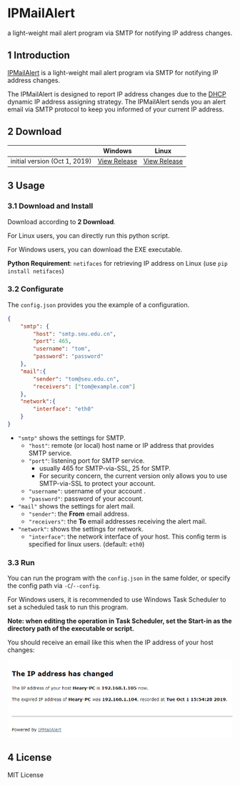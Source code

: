 # IPMailAlert
a light-weight mail alert program via SMTP for notifying IP address changes.

## 1  Introduction

[IPMailAlert](https://github.com/HearyShen/IPMailAlert) is a light-weight mail alert program via SMTP for notifying IP address changes.

The IPMailAlert is designed to report IP address changes due to the [DHCP](https://en.wikipedia.org/wiki/Dynamic_Host_Configuration_Protocol) dynamic IP address assigning strategy. The IPMailAlert sends you an alert email via SMTP protocol to keep you informed of your current IP address.

## 2  Download

|                               | Windows                                                      | Linux                                                        |
| ----------------------------- | ------------------------------------------------------------ | ------------------------------------------------------------ |
| initial version (Oct 1, 2019) | [View Release](https://github.com/HearyShen/IPMailAlert/releases) | [View Release](https://github.com/HearyShen/IPMailAlert/releases) |

## 3  Usage

### 3.1  Download and Install

Download according to **2 Download**.

For Linux users, you can directly run this python script.

For Windows users, you can download the EXE executable.

**Python Requirement**: `netifaces` for retrieving IP address on Linux (use `pip install netifaces`)

### 3.2  Configurate

The `config.json` provides you the example of a configuration.

```json
{
    "smtp": {
        "host": "smtp.seu.edu.cn",
        "port": 465,
        "username": "tom",
        "password": "password"
    },
    "mail":{
        "sender": "tom@seu.edu.cn",
        "receivers": ["tom@example.com"]
    },
    "network":{
        "interface": "eth0"
    }
}
```

- `"smtp"` shows the settings for SMTP.
  - `"host"`: remote (or local) host name or IP address that provides SMTP service.
  - `"port"`: listening port for SMTP service.
    - usually 465 for SMTP-via-SSL, 25 for SMTP.
    - For security concern, the current version only allows you to use SMTP-via-SSL to protect your account.
  - `"username"`: username of your account .
  - `"password"`: password of your account.
- `"mail"` shows the settings for alert mail.
  - `"sender"`: the **From** email address.
  - `"receivers"`: the **To** email addresses receiving the alert mail.
- `"network"`: shows the settings for network.
  - `"interface"`: the network interface of your host. This config term is specified for linux users. (default: `eth0`)

### 3.3  Run

You can run the program with the `config.json`  in the same folder, or specify the config path via `-C`/`--config`.

For Windows users, it is recommended to use Windows Task Scheduler to set a scheduled task to run this program. 

**Note: when editing the operation in Task Scheduler, set the Start-in as the directory path of the executable or script.**

You should receive an email like this when the IP address of your host changes:

![Mail Example of IPMailAlert](./imgs/mail_example.png)

## 4  License

MIT License